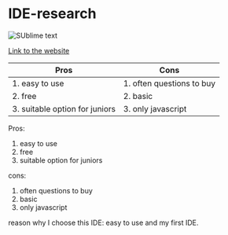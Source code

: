 # IDE-research


![SUblime text](https://static.techspot.com/images2/downloads/topdownload/2017/09/C9LqjoBXYAE-P6k.png)

[Link to the website](https://www.sublimetext.com/)

| Pros  | Cons |
| ------------- | ------------- |
| 1. easy to use | 1. often questions to buy |
| 2. free  | 2. basic |
| 3. suitable option for juniors  | 3. only javascript |


Pros: 
1. easy to use
2. free
3. suitable option for juniors

cons:
1. often questions to buy
2. basic
3. only javascript

reason why I choose this IDE: easy to use and my first IDE.
